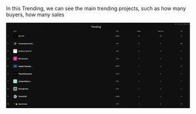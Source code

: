 In this Trending, we can see the main trending projects, such as how many buyers, how many sales

![Intel_ explore_trending](./pictures/explore_trending.png)